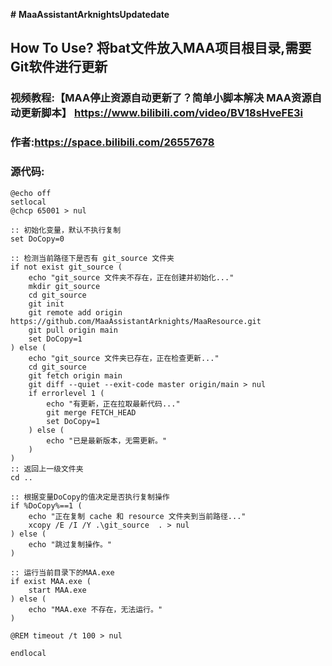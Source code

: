 **#** **MaaAssistantArknightsUpdatedate**

## How To Use? 将bat文件放入MAA项目根目录,需要Git软件进行更新

### 视频教程:【MAA停止资源自动更新了？简单小脚本解决 MAA资源自动更新脚本】 https://www.bilibili.com/video/BV18sHveFE3i

### 作者:https://space.bilibili.com/26557678

### 源代码:

```git
@echo off
setlocal
@chcp 65001 > nul

:: 初始化变量，默认不执行复制
set DoCopy=0

:: 检测当前路径下是否有 git_source 文件夹
if not exist git_source (
    echo "git_source 文件夹不存在，正在创建并初始化..."
    mkdir git_source
    cd git_source
    git init
    git remote add origin https://github.com/MaaAssistantArknights/MaaResource.git
    git pull origin main
    set DoCopy=1
) else (
    echo "git_source 文件夹已存在，正在检查更新..."
    cd git_source
    git fetch origin main
    git diff --quiet --exit-code master origin/main > nul 
    if errorlevel 1 (
        echo "有更新，正在拉取最新代码..."
        git merge FETCH_HEAD
        set DoCopy=1
    ) else (
        echo "已是最新版本，无需更新。"
    )
)
:: 返回上一级文件夹
cd ..

:: 根据变量DoCopy的值决定是否执行复制操作
if %DoCopy%==1 (
    echo "正在复制 cache 和 resource 文件夹到当前路径..."
    xcopy /E /I /Y .\git_source  . > nul
) else (
    echo "跳过复制操作。"
)

:: 运行当前目录下的MAA.exe
if exist MAA.exe (
    start MAA.exe
) else (
    echo "MAA.exe 不存在，无法运行。"
)

@REM timeout /t 100 > nul

endlocal
```

